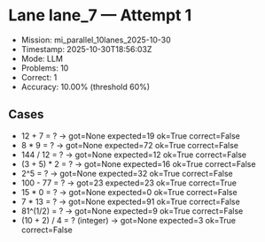# Lane lane_7 — Attempt 1

- Mission: mi_parallel_10lanes_2025-10-30
- Timestamp: 2025-10-30T18:56:03Z
- Mode: LLM
- Problems: 10
- Correct: 1
- Accuracy: 10.00% (threshold 60%)

## Cases
- 12 + 7 = ? → got=None expected=19 ok=True correct=False
- 8 * 9 = ? → got=None expected=72 ok=True correct=False
- 144 / 12 = ? → got=None expected=12 ok=True correct=False
- (3 + 5) * 2 = ? → got=None expected=16 ok=True correct=False
- 2^5 = ? → got=None expected=32 ok=True correct=False
- 100 - 77 = ? → got=23 expected=23 ok=True correct=True
- 15 * 0 = ? → got=None expected=0 ok=True correct=False
- 7 * 13 = ? → got=None expected=91 ok=True correct=False
- 81^(1/2) = ? → got=None expected=9 ok=True correct=False
- (10 + 2) / 4 = ? (integer) → got=None expected=3 ok=True correct=False